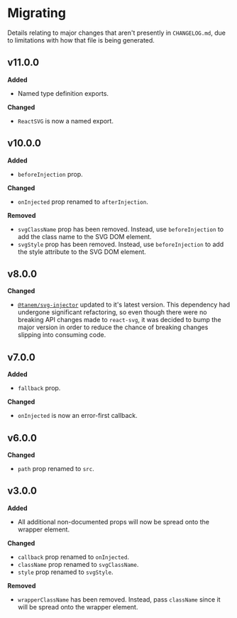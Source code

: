 # Migrating

Details relating to major changes that aren't presently in `CHANGELOG.md`, due to limitations with how that file is being generated.

## v11.0.0

**Added**

- Named type definition exports.

**Changed**

- `ReactSVG` is now a named export.

## v10.0.0

**Added**

- `beforeInjection` prop.

**Changed**

- `onInjected` prop renamed to `afterInjection`.

**Removed**

- `svgClassName` prop has been removed. Instead, use `beforeInjection` to add the class name to the SVG DOM element.
- `svgStyle` prop has been removed. Instead, use `beforeInjection` to add the style attribute to the SVG DOM element.

## v8.0.0

**Changed**

- [`@tanem/svg-injector`](https://github.com/tanem/svg-injector) updated to it's latest version. This dependency had undergone significant refactoring, so even though there were no breaking API changes made to `react-svg`, it was decided to bump the major version in order to reduce the chance of breaking changes slipping into consuming code.

## v7.0.0

**Added**

- `fallback` prop.

**Changed**

- `onInjected` is now an error-first callback.

## v6.0.0

**Changed**

- `path` prop renamed to `src`.

## v3.0.0

**Added**

- All additional non-documented props will now be spread onto the wrapper element.

**Changed**

- `callback` prop renamed to `onInjected`.
- `className` prop renamed to `svgClassName`.
- `style` prop renamed to `svgStyle`.

**Removed**

- `wrapperClassName` has been removed. Instead, pass `className` since it will be spread onto the wrapper element.
